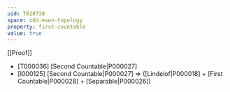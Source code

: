 ```yaml
---
uid: T020738
space: odd-even-topology
property: first-countable
value: true
---
```

[[Proof]]

* [T000036] [Second Countable|P000027]
* [I000125] [Second Countable|P000027] => ([Lindelof|P000018] + [First Countable|P000028] + [Separable|P000026])

